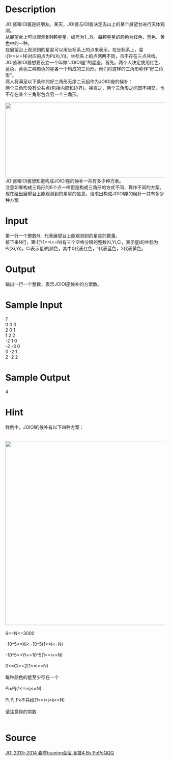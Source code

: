 
# Description

<div class="content"><div>JOI酱和IOI酱是好朋友。某天，JOI酱与IOI酱决定去山上的某个展望台进行天体观测。</div>
<div>从展望台上可以观测到N颗星星，编号为1...N。每颗星星的颜色为红色、蓝色、黄色中的一种。</div>
<div>在展望台上观测到的星星可以用坐标系上的点来表示。在坐标系上，星i(1&lt;=i&lt;=N)对应的点为Pi(Xi,Yi)。坐标系上的点两两不同，且不存在三点共线。</div>
<div>JOI酱和IOI酱想要设立一个叫做“JOIOI座”的星座。首先。两个人决定使用红色、蓝色、黄色三种颜色的星各一个构成的三角形。他们将这样的三角形称作“好三角形”。</div>
<div>两人将满足以下条件的好三角形无序二元组作为JOIOI座的候补：</div>
<div>两个三角形没有公共点(包括内部和边界)。换言之，两个三角形之间既不相交，也不存在某个三角形包含另一个三角形。</div>
<div> <img src="source/bzoj/4246/img/aHR0cHM6Ly9seWRzeS5jb20vSnVkZ2VPbmxpbmUvdXBsb2FkLzIwMTUwOC8xLmpwZw==.jpg" width="0" height="0" alt=""/><img src="source/bzoj/4246/img/aHR0cHM6Ly9seWRzeS5jb20vSnVkZ2VPbmxpbmUvdXBsb2FkLzIwMTUwOC8xKDEpLmpwZw==.jpg" width="617" height="235" alt=""/></div>
<div>JOI酱和IOI酱想知道构成JOIOI座的候补一共有多少种方案。</div>
<div>注意如果构成三角形的6个点一样但是构成三角形的方式不同，算作不同的方案。</div>
<div>现在给出展望台上能观测到的星星的信息，请求出构成JOIOI座的候补一共有多少种方案</div>
<p></p></div>

# Input

<div class="content"><div>第一行一个整数N，代表展望台上能观测到的星星的数量。</div>
<div>接下来N行，第i行(1&lt;=i&lt;=N)有三个空格分隔的整数Xi,Yi,Ci，表示星i的坐标为Pi(Xi,Yi)，Ci表示星i的颜色，其中0代表红色，1代表蓝色，2代表黄色。</div>
<p></p></div>

# Output

<div class="content"><div>输出一行一个整数，表示JOIOI座候补的方案数。</div>
<p></p></div>

# Sample Input

<div class="content"><span class="sampledata">7<br/>
0 0 0<br/>
2 0 1<br/>
1 2 2<br/>
-2 1 0<br/>
-2 -3 0<br/>
0 -2 1<br/>
2 -2 2</span></div>

# Sample Output

<div class="content"><span class="sampledata">4</span></div>

# Hint

<div class="content"><p></p><div>样例中，JOIOI的候补有以下四种方案：</div><br/>
<div> <img src="source/bzoj/4246/img/aHR0cHM6Ly9seWRzeS5jb20vSnVkZ2VPbmxpbmUvdXBsb2FkLzIwMTUwOC8yLmpwZw==.jpg" width="584" height="578" alt=""/></div><br/>
<div>6&lt;=N&lt;=3000</div><br/>
<div>-10^5&lt;=Xi&lt;=10^5(1&lt;=i&lt;=N)</div><br/>
<div>-10^5&lt;=Yi&lt;=10^5(1&lt;=i&lt;=N)</div><br/>
<div>0&lt;=Ci&lt;=2(1&lt;=i&lt;=N)</div><br/>
<div>每种颜色的星至少存在一个</div><br/>
<div>Pi≠Pj(1&lt;=i&lt;j&lt;=N)</div><br/>
<div>Pi,Pj,Pk不共线(1&lt;=i&lt;j&lt;k&lt;=N)</div><br/>
<div>请注意你的常数</div><br/>
<p></p><p></p></div>

# Source

<div class="content"><p><a href="problemset.php?search=JOI 2013~2014 春季training合宿 竞技4 By PoPoQQQ">JOI 2013~2014 春季training合宿 竞技4 By PoPoQQQ</a></p></div>

